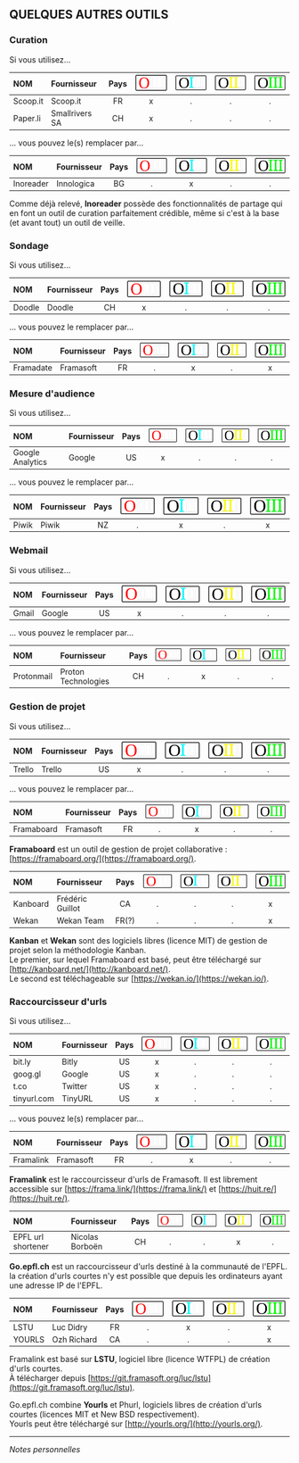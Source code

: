 ## QUELQUES AUTRES OUTILS


### Curation

Si vous utilisez...

| NOM | Fournisseur | Pays | ![O](../img/OIII-capsule50-0.svg) | ![1](../img/OIII-capsule50-1.svg) | ![2](../img/OIII-capsule50-2.svg) | ![3](../img/OIII-capsule50-3.svg) |
| :-- | :---------- | :--: | :-------------------------------: | :-------------------------------: | :-------------------------------: | :-------------------------------: |
| Scoop.it | Scoop.it | FR | x | . | . | . |
| Paper.li | Smallrivers SA | CH | x | . | . | . |

... vous pouvez le(s) remplacer par...

| NOM | Fournisseur | Pays | ![O](../img/OIII-capsule50-0.svg) | ![1](../img/OIII-capsule50-1.svg) | ![2](../img/OIII-capsule50-2.svg) | ![3](../img/OIII-capsule50-3.svg) |
| :-- | :---------- | :--: | :-------------------------------: | :-------------------------------: | :-------------------------------: | :-------------------------------: |
| Inoreader | Innologica | BG | . | x | . | . |

Comme déjà relevé, **Inoreader** possède des fonctionnalités de partage qui en font un outil de curation parfaitement crédible, même si c'est à la base (et avant tout) un outil de veille.   


### Sondage

Si vous utilisez...

| NOM | Fournisseur | Pays | ![O](../img/OIII-capsule50-0.svg) | ![1](../img/OIII-capsule50-1.svg) | ![2](../img/OIII-capsule50-2.svg) | ![3](../img/OIII-capsule50-3.svg) |
| :-- | :---------- | :--: | :-------------------------------: | :-------------------------------: | :-------------------------------: | :-------------------------------: |
| Doodle | Doodle | CH | x | . | . | . |

... vous pouvez le remplacer par...

| NOM | Fournisseur | Pays | ![O](../img/OIII-capsule50-0.svg) | ![1](../img/OIII-capsule50-1.svg) | ![2](../img/OIII-capsule50-2.svg) | ![3](../img/OIII-capsule50-3.svg) |
| :-- | :---------- | :--: | :-------------------------------: | :-------------------------------: | :-------------------------------: | :-------------------------------: |
| Framadate | Framasoft | FR | . | x | . | x |


### Mesure d'audience

Si vous utilisez...

| NOM | Fournisseur | Pays | ![O](../img/OIII-capsule50-0.svg) | ![1](../img/OIII-capsule50-1.svg) | ![2](../img/OIII-capsule50-2.svg) | ![3](../img/OIII-capsule50-3.svg) |
| :-- | :---------- | :--: | :-------------------------------: | :-------------------------------: | :-------------------------------: | :-------------------------------: |
| Google Analytics | Google | US | x | . | . | . |

... vous pouvez le remplacer par...

| NOM | Fournisseur | Pays | ![O](../img/OIII-capsule50-0.svg) | ![1](../img/OIII-capsule50-1.svg) | ![2](../img/OIII-capsule50-2.svg) | ![3](../img/OIII-capsule50-3.svg) |
| :-- | :---------- | :--: | :-------------------------------: | :-------------------------------: | :-------------------------------: | :-------------------------------: |
| Piwik | Piwik | NZ | . | x | . | x |


### Webmail

Si vous utilisez...

| NOM | Fournisseur | Pays | ![O](../img/OIII-capsule50-0.svg) | ![1](../img/OIII-capsule50-1.svg) | ![2](../img/OIII-capsule50-2.svg) | ![3](../img/OIII-capsule50-3.svg) |
| :-- | :---------- | :--: | :-------------------------------: | :-------------------------------: | :-------------------------------: | :-------------------------------: |
| Gmail | Google | US | x | . | . | . |

... vous pouvez le remplacer par...

| NOM | Fournisseur | Pays | ![O](../img/OIII-capsule50-0.svg) | ![1](../img/OIII-capsule50-1.svg) | ![2](../img/OIII-capsule50-2.svg) | ![3](../img/OIII-capsule50-3.svg) |
| :-- | :---------- | :--: | :-------------------------------: | :-------------------------------: | :-------------------------------: | :-------------------------------: |
| Protonmail | Proton Technologies | CH | . | x | . | . |

### Gestion de projet

Si vous utilisez...

| NOM | Fournisseur | Pays | ![O](../img/OIII-capsule50-0.svg) | ![1](../img/OIII-capsule50-1.svg) | ![2](../img/OIII-capsule50-2.svg) | ![3](../img/OIII-capsule50-3.svg) |
| :-- | :---------- | :--: | :-------------------------------: | :-------------------------------: | :-------------------------------: | :-------------------------------: |
| Trello | Trello | US | x | . | . | . |

... vous pouvez le remplacer par...

| NOM | Fournisseur | Pays | ![O](../img/OIII-capsule50-0.svg) | ![1](../img/OIII-capsule50-1.svg) | ![2](../img/OIII-capsule50-2.svg) | ![3](../img/OIII-capsule50-3.svg) |
| :-- | :---------- | :--: | :-------------------------------: | :-------------------------------: | :-------------------------------: | :-------------------------------: |
| Framaboard | Framasoft | FR | . | x | . | . |

**Framaboard** est un outil de gestion de projet collaborative : [https://framaboard.org/](https://framaboard.org/).   


| NOM | Fournisseur | Pays | ![O](../img/OIII-capsule50-0.svg) | ![1](../img/OIII-capsule50-1.svg) | ![2](../img/OIII-capsule50-2.svg) | ![3](../img/OIII-capsule50-3.svg) |
| :-- | :---------- | :--: | :-------------------------------: | :-------------------------------: | :-------------------------------: | :-------------------------------: |
| Kanboard | Frédéric Guillot | CA | . | . | . | x |
| Wekan | Wekan Team | FR(?) | . | . | . | x |

**Kanban** et **Wekan** sont des logiciels libres (licence MIT) de gestion de projet selon la méthodologie Kanban.   
Le premier, sur lequel Framaboard est basé, peut être téléchargé sur [http://kanboard.net/](http://kanboard.net/).   
Le second est téléchageable sur [https://wekan.io/](https://wekan.io/).   


### Raccourcisseur d'urls

Si vous utilisez...

| NOM | Fournisseur | Pays | ![O](../img/OIII-capsule50-0.svg) | ![1](../img/OIII-capsule50-1.svg) | ![2](../img/OIII-capsule50-2.svg) | ![3](../img/OIII-capsule50-3.svg) |
| :-- | :---------- | :--: | :-------------------------------: | :-------------------------------: | :-------------------------------: | :-------------------------------: |
| bit.ly | Bitly | US | x | . | . | . |
| goog.gl | Google | US | x | . | . | . |
| t.co | Twitter | US | x | . | . | . |
| tinyurl.com | TinyURL | US | x | . | . | . |

... vous pouvez le(s) remplacer par...

| NOM | Fournisseur | Pays | ![O](../img/OIII-capsule50-0.svg) | ![1](../img/OIII-capsule50-1.svg) | ![2](../img/OIII-capsule50-2.svg) | ![3](../img/OIII-capsule50-3.svg) |
| :-- | :---------- | :--: | :-------------------------------: | :-------------------------------: | :-------------------------------: | :-------------------------------: |
| Framalink | Framasoft | FR | . | x | . | . |

**Framalink** est le raccourcisseur d'urls de Framasoft. Il est librement accessible sur [https://frama.link/](https://frama.link/) et [https://huit.re/](https://huit.re/).


| NOM | Fournisseur | Pays | ![O](../img/OIII-capsule50-0.svg) | ![1](../img/OIII-capsule50-1.svg) | ![2](../img/OIII-capsule50-2.svg) | ![3](../img/OIII-capsule50-3.svg) |
| :-- | :---------- | :--: | :-------------------------------: | :-------------------------------: | :-------------------------------: | :-------------------------------: |
| EPFL url shortener | Nicolas Borboën | CH | . | . | x | . |

**Go.epfl.ch** est un raccourcisseur d'urls destiné à la communauté de l'EPFL.   
la création d'urls courtes n'y est possible que depuis les ordinateurs ayant une adresse IP de l'EPFL.   


| NOM | Fournisseur | Pays | ![O](../img/OIII-capsule50-0.svg) | ![1](../img/OIII-capsule50-1.svg) | ![2](../img/OIII-capsule50-2.svg) | ![3](../img/OIII-capsule50-3.svg) |
| :-- | :---------- | :--: | :-------------------------------: | :-------------------------------: | :-------------------------------: | :-------------------------------: |
| LSTU | Luc Didry | FR | . | x | . | x |
| YOURLS | Ozh Richard | CA | . | . | . | x |

Framalink est basé sur **LSTU**, logiciel libre (licence WTFPL) de création d'urls courtes.   
À télécharger depuis [https://git.framasoft.org/luc/lstu](https://git.framasoft.org/luc/lstu).

Go.epfl.ch combine **Yourls** et Phurl, logiciels libres de création d'urls courtes (licences MIT et New BSD respectivement).   
Yourls peut être téléchargé sur [http://yourls.org/](http://yourls.org/).

---
*Notes personnelles*